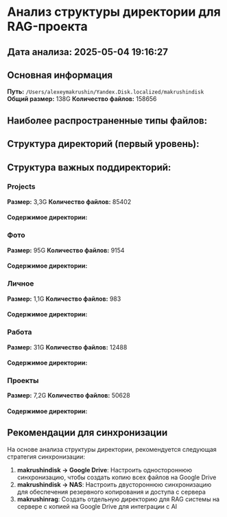 # Анализ структуры директории для RAG-проекта

## Дата анализа: 2025-05-04 19:16:27

## Основная информация

**Путь:** `/Users/alexeymakrushin/Yandex.Disk.localized/makrushindisk`
**Общий размер:** 138G
**Количество файлов:**   158656

## Наиболее распространенные типы файлов:


## Структура директорий (первый уровень):


## Структура важных поддиректорий:

### Projects

**Размер:** 3,3G
**Количество файлов:**    85402

#### Содержимое директории:


### Фото

**Размер:**  95G
**Количество файлов:**     9154

#### Содержимое директории:


### Личное

**Размер:** 1,1G
**Количество файлов:**      983

#### Содержимое директории:


### Работа

**Размер:**  31G
**Количество файлов:**    12488

#### Содержимое директории:


### Проекты

**Размер:** 7,2G
**Количество файлов:**    50628

#### Содержимое директории:


## Рекомендации для синхронизации

На основе анализа структуры директории, рекомендуется следующая стратегия синхронизации:

1. **makrushindisk → Google Drive**: Настроить одностороннюю синхронизацию, чтобы создать копию всех файлов на Google Drive
2. **makrushindisk → NAS**: Настроить двустороннюю синхронизацию для обеспечения резервного копирования и доступа с сервера
3. **makrushinrag**: Создать отдельную директорию для RAG системы на сервере с копией на Google Drive для интеграции с AI


